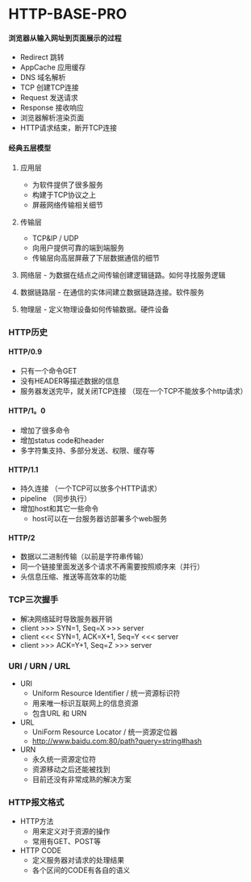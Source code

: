 # HTTP-BASE-PRO

#### 浏览器从输入网址到页面展示的过程
  - Redirect 跳转
  - AppCache 应用缓存
  - DNS      域名解析 
  - TCP      创建TCP连接
  - Request  发送请求
  - Response 接收响应
  - 浏览器解析渲染页面
  - HTTP请求结束，断开TCP连接

#### 经典五层模型
  1. 应用层
      - 为软件提供了很多服务
      - 构建于TCP协议之上
      - 屏蔽网络传输相关细节

  2. 传输层
      - TCP&IP / UDP
      - 向用户提供可靠的端到端服务
      - 传输层向高层屏蔽了下层数据通信的细节

  3. 网络层
    - 为数据在结点之间传输创建逻辑链路。如何寻找服务逻辑

  4. 数据链路层
    - 在通信的实体间建立数据链路连接。软件服务

  5. 物理层
    - 定义物理设备如何传输数据。硬件设备

### HTTP历史
#### HTTP/0.9
  - 只有一个命令GET
  - 没有HEADER等描述数据的信息
  - 服务器发送完毕，就关闭TCP连接 （现在一个TCP不能放多个http请求）
#### HTTP/1。0
  - 增加了很多命令
  - 增加status code和header
  - 多字符集支持、多部分发送、权限、缓存等

#### HTTP/1.1
  - 持久连接 （一个TCP可以放多个HTTP请求）
  - pipeline （同步执行）
  - 增加host和其它一些命令
    - host可以在一台服务器访部署多个web服务

#### HTTP/2
  - 数据以二进制传输（以前是字符串传输）
  - 同一个链接里面发送多个请求不再需要按照顺序来（并行）
  - 头信息压缩、推送等高效率的功能

### TCP三次握手
  - 解决网络延时导致服务器开销
  - client >>>  SYN=1, Seq=X           >>> server
  - client <<<  SYN=1, ACK=X+1, Seq=Y  <<< server
  - client >>>  ACK=Y+1, Seq=Z         >>> server
### URI / URN / URL
  - URI
    - Uniform Resource Identifier / 统一资源标识符
    - 用来唯一标识互联网上的信息资源
    - 包含URL 和 URN
  - URL
    - UniForm Resource Locator  /  统一资源定位器
    - http://www.baidu.com:80/path?query=string#hash
  - URN
    - 永久统一资源定位符
    - 资源移动之后还能被找到
    - 目前还没有非常成熟的解决方案

### HTTP报文格式
  - HTTP方法
    - 用来定义对于资源的操作
    - 常用有GET、POST等
  - HTTP CODE
    - 定义服务器对请求的处理结果
    - 各个区间的CODE有各自的语义